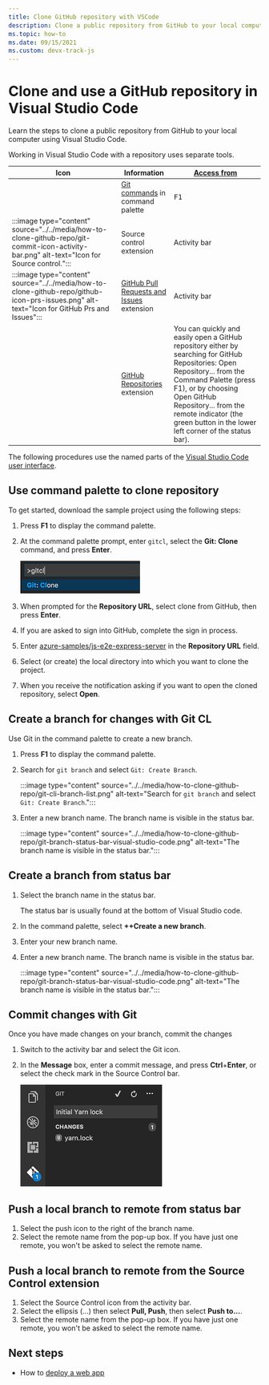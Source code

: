 ```yaml
---
title: Clone GitHub repository with VSCode
description: Clone a public repository from GitHub to your local computer using Visual Studio Code.
ms.topic: how-to
ms.date: 09/15/2021
ms.custom: devx-track-js
---
```


# Clone and use a GitHub repository in Visual Studio Code

Learn the steps to clone a public repository from GitHub to your local computer using Visual Studio Code.

Working in Visual Studio Code with a repository uses separate tools.

|Icon|Information|[Access from](https://code.visualstudio.com/docs/getstarted/userinterface)|
|--|--|--|
|| [Git commands](https://code.visualstudio.com/docs/getstarted/userinterface#_command-palette) in command palette|<kbd>F1</kbd>|
|:::image type="content" source="../../media/how-to-clone-github-repo/git-commit-icon-activity-bar.png" alt-text="Icon for Source control.":::|Source control extension|Activity bar|
|:::image type="content" source="../../media/how-to-clone-github-repo/github-icon-prs-issues.png" alt-text="Icon for GitHub Prs and Issues":::|[GitHub Pull Requests and Issues](https://marketplace.visualstudio.com/items?itemName=GitHub.vscode-pull-request-github) extension|Activity bar|
||[GitHub Repositories](https://marketplace.visualstudio.com/items?itemName=GitHub.remotehub) extension|You can quickly and easily open a GitHub repository either by searching for GitHub Repositories: Open Repository... from the Command Palette (press F1), or by choosing Open GitHub Repository... from the remote indicator (the green button in the lower left corner of the status bar).|

The following procedures use the named parts of the [Visual Studio Code user interface](https://code.visualstudio.com/docs/getstarted/userinterface). 

## Use command palette to clone repository

To get started, download the sample project using the following steps:

1. Press **F1** to display the command palette.

1. At the command palette prompt, enter `gitcl`, select the **Git: Clone** command, and press **Enter**.

    ![gitcl command in the Visual Studio Code command palette prompt](../../media/how-to-clone-github-repo/visual-studio-code-git-clone.png)

1. When prompted for the **Repository URL**, select clone from GitHub, then press **Enter**.
1. If you are asked to sign into GitHub, complete the sign in process.
1. Enter [azure-samples/js-e2e-express-server](https://github.com/Azure-Samples/js-e2e-express-server) in the **Repository URL** field. 
1. Select (or create) the local directory into which you want to clone the project.
1. When you receive the notification asking if you want to open the cloned repository, select **Open**. 

## Create a branch for changes with Git CL

Use Git in the command palette to create a new branch.

1. Press **F1** to display the command palette.
1. Search for `git branch` and select `Git: Create Branch`.

    :::image type="content" source="../../media/how-to-clone-github-repo/git-cli-branch-list.png" alt-text="Search for `git branch` and select `Git: Create Branch`.":::

1. Enter a new branch name. The branch name is visible in the status bar. 

    :::image type="content" source="../../media/how-to-clone-github-repo/git-branch-status-bar-visual-studio-code.png" alt-text="The branch name is visible in the status bar.":::

## Create a branch from status bar

1. Select the branch name in the status bar. 

    The status bar is usually found at the bottom of Visual Studio code. 

1. In the command palette, select **++Create a new branch**.
1. Enter your new branch name. 

1. Enter a new branch name. The branch name is visible in the status bar. 

    :::image type="content" source="../../media/how-to-clone-github-repo/git-branch-status-bar-visual-studio-code.png" alt-text="The branch name is visible in the status bar.":::

## Commit changes with Git 

Once you have made changes on your branch, commit the changes

1. Switch to the activity bar and select the Git icon.

1. In the **Message** box, enter a commit message, and press **Ctrl**+**Enter**, or select the check mark in the Source Control bar.

    ![Adding the yarn.lock file to Git](../../media/how-to-clone-github-repo/visual-studio-code-add-yarn-lock.png)

## Push a local branch to remote from status bar

1. Select the push icon to the right of the branch name. 
1. Select the remote name from the pop-up box. If you have just one remote, you won't be asked to select the remote name. 

## Push a local branch to remote from the Source Control extension
1. Select the Source Control icon from the activity bar. 
1. Select the ellipsis (...) then select **Pull, Push**, then select **Push to...**. 
1. Select the remote name from the pop-up box. If you have just one remote, you won't be asked to select the remote name. 

## Next steps

* How to [deploy a web app](../deploy-web-app.md)
